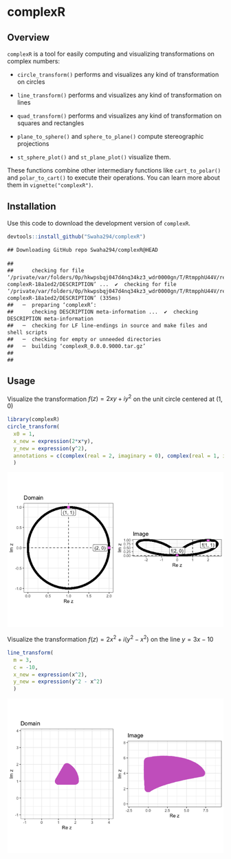 
# complexR

## Overview

`complexR` is a tool for easily computing and visualizing
transformations on complex numbers:

- `circle_transform()` performs and visualizes any kind of
  transformation on circles

- `line_transform()` performs and visualizes any kind of transformation
  on lines

- `quad_transform()` performs and visualizes any kind of transformation
  on squares and rectangles

- `plane_to_sphere()` and `sphere_to_plane()` compute stereographic
  projections

- `st_sphere_plot()` and `st_plane_plot()` visualize them.

These functions combine other intermediary functions like
`cart_to_polar()` and `polar_to_cart()` to execute their operations. You
can learn more about them in `vignette("complexR")`.

## Installation

Use this code to download the development version of `complexR`.

``` r
devtools::install_github("Swaha294/complexR")
```

    ## Downloading GitHub repo Swaha294/complexR@HEAD

    ## 
    ##      checking for file ‘/private/var/folders/0p/hkwpsbqj047d4nq34kz3_wdr0000gn/T/RtmpphU44V/remotes3e4d70f25eb6/Swaha294-complexR-18a1ed2/DESCRIPTION’ ...  ✔  checking for file ‘/private/var/folders/0p/hkwpsbqj047d4nq34kz3_wdr0000gn/T/RtmpphU44V/remotes3e4d70f25eb6/Swaha294-complexR-18a1ed2/DESCRIPTION’ (335ms)
    ##   ─  preparing ‘complexR’:
    ##      checking DESCRIPTION meta-information ...  ✔  checking DESCRIPTION meta-information
    ##   ─  checking for LF line-endings in source and make files and shell scripts
    ##   ─  checking for empty or unneeded directories
    ##   ─  building ‘complexR_0.0.0.9000.tar.gz’
    ##      
    ## 

## Usage

Visualize the transformation $f(z) = 2xy + iy^2$ on the unit circle
centered at $(1, 0)$

``` r
library(complexR)
circle_transform(
  x0 = 1, 
  x_new = expression(2*x*y), 
  y_new = expression(y^2),
  annotations = c(complex(real = 2, imaginary = 0), complex(real = 1, imaginary = 1))
  )
```

![](README_files/figure-gfm/unnamed-chunk-2-1.png)<!-- -->

Visualize the transformation $f(z) = 2x^2 + i(y^2 - x^2)$ on the line
$y = 3x - 10$

``` r
line_transform(
  m = 3, 
  c = -10,
  x_new = expression(x^2), 
  y_new = expression(y^2 - x^2)
  )
```

![](README_files/figure-gfm/unnamed-chunk-3-1.png)<!-- -->
